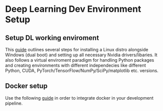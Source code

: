 # Deep Learning Dev Environment Setup

## Setup DL working enviroment
This [guide](dl_env_setup.md) outlines several steps for installing a Linux distro alongside Windows (dual boot) and setting up all necessary Nvidia drivers/libaries. It also follows a virtual enviroment paradigm for handling Python packages and creating environments with different independecies like different Python, CUDA, PyTorch/TensorFlow/NumPy/SciPy/matplotlib etc. versions.

## Docker setup
Use the following [guide](docker_setup.md) in order to integrate docker in your development pipeline.
